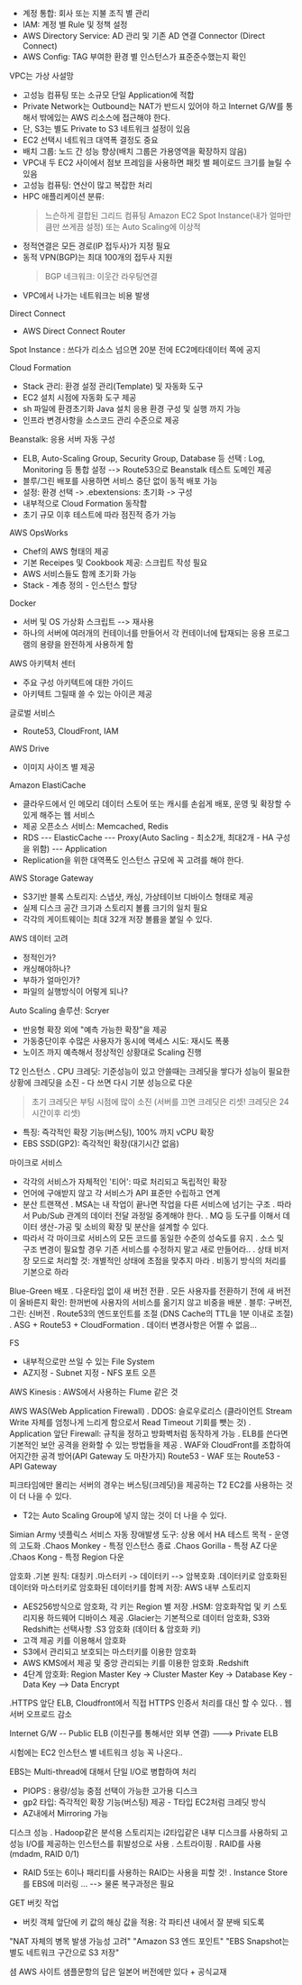 - 계정 통합: 회사 또는 지불 조직 별 관리
- IAM: 계정 별 Rule 및 정책 설정
- AWS Directory Service: AD 관리 및 기존 AD 연결 Connector (Direct Connect)
- AWS Config: TAG 부여한 환경 별 인스턴스가 표준준수했는지 확인

VPC는 가상 사설망
- 고성능 컴퓨팅 또는 소규모 단일 Application에 적합
- Private Network는 Outbound는 NAT가 반드시 있어야 하고 Internet G/W를 통해서 밖에있는 AWS 리소스에 접근해야 한다.
- 단, S3는 별도 Private to S3 네트워크 설정이 있음
- EC2 선택시 네트워크 대역폭 결정도 중요
- 배치 그룹: 노드 간 성능 향상(배치 그룹은 가용영역을 확장하지 않음)
- VPC내 두 EC2 사이에서 점보 프레임을 사용하면 패킷 별 페이로드 크기를 늘릴 수 있음
- 고성능 컴퓨팅: 연산이 많고 복잡한 처리
- HPC 애플리케이션 분류:
  > 느슨하게 결합된 그리드 컴퓨팅
  > Amazon EC2 Spot Instance(내가 얼마만큼만 쓰게끔 설정) 또는 Auto Scaling에 이상적
- 정적연결은 모든 경로(IP 접두사)가 지정 필요
- 동적 VPN(BGP)는 최대 100개의 접두사 지원
  > BGP 네크워크: 이웃간 라우팅연결
- VPC에서 나가는 네트워크는 비용 발생

Direct Connect
- AWS Direct Connect Router

Spot Instance : 쓰다가 리소스 넘으면 20분 전에 EC2메타데이터 쪽에 공지

Cloud Formation
- Stack 관리: 환경 설정 관리(Template) 및 자동화 도구
- EC2 설치 시점에 자동화 도구 제공
- sh 파일에 환경초기화 Java 설치 응용 환경 구성 및 실행 까지 가능
- 인프라 변경사항을 소스코드 관리 수준으로 제공

Beanstalk: 응용 서버 자동 구성
- ELB, Auto-Scaling Group, Security Group, Database 등 선택
  : Log, Monitoring 등 통합 설정 --> Route53으로 Beanstalk 테스트 도메인 제공
- 블루/그린 배포를 사용하면 서비스 중단 없이 동적 배포 가능
- 설정: 환경 선택 -> .ebextensions: 초기화 -> 구성
- 내부적으로 Cloud Formation 동작함
- 초기 규모 이후 테스트에 따라 점진적 증가 가능

AWS OpsWorks
- Chef의 AWS 형태의 제공
- 기본 Receipes 및 Cookbook 제공: 스크립트 작성 필요
- AWS 서비스들도 함께 초기화 가능
- Stack - 계층 정의 - 인스턴스 할당

Docker
- 서버 및 OS 가상화 스크립트 --> 재사용
- 하나의 서버에 여러개의 컨테이너를 만들어서 각 컨테이너에 탑재되는 응용 프로그램의 용량을 완전하게 사용하게 함

AWS 아키텍처 센터
- 주요 구성 아키텍트에 대한 가이드
- 아키텍트 그릴때 쓸 수 있는 아이콘 제공

글로벌 서비스
- Route53, CloudFront, IAM

AWS Drive
- 이미지 사이즈 별 제공

Amazon ElastiCache
- 클라우드에서 인 메모리 데이터 스토어 또는 캐시를 손쉽게 배포, 운영 및 확장할 수 있게 해주는 웹 서비스
- 제공 오픈소스 서비스: Memcached, Redis
- RDS --- ElasticCache --- Proxy(Auto Sacling - 최소2개, 최대2개 - HA 구성을 위함) --- Application
- Replication을 위한 대역폭도 인스턴스 규모에 꼭 고려를 해야 한다.

AWS Storage Gateway
- S3기반 블록 스토리지: 스냅샷, 캐싱, 가상테이브 디바이스 형태로 제공
- 실제 디스크 공간 크기과 스토리지 볼륨 크기의 일치 필요
- 각각의 게이트웨이는 최대 32개 저장 볼륨을 붙일 수 있다.

AWS 데이터 고려
- 정적인가?
- 캐싱해야하나?
- 부하가 얼마인가?
- 파일의 실행방식이 어렇게 되나?

Auto Scaling 솔루션: Scryer
- 반응형 확장 외에 "예측 가능한 확장"을 제공
- 가동중단이후 수많은 사용자가 동시에 액세스 시도: 재시도 폭풍
- 노이즈 까지 예측해서 정상적인 상황대로 Scaling 진행

T2 인스턴스
. CPU 크레딧: 기준성능이 있고 안쓸때는 크레딧을 쌓다가 성능이 필요한 상황에 크레딧을 소진 - 다 쓰면 다시 기분 성능으로 다운
  > 초기 크레딧은 부팅 시점에 많이 소진 (서버를 끄면 크레딧은 리셋! 크레딧은 24시간이후 리셋)
- 특징: 즉각적인 확장 기능(버스팅), 100% 까지 vCPU 확장
- EBS SSD(GP2): 즉각적인 확장(대기시간 없음)

마이크로 서비스
- 각각의 서비스가 자체적인 '티어': 따로 처리되고 독립적인 확장
- 언어에 구애받지 않고 각 서비스가 API 표준만 수립하고 연계
- 분산 트랜잭션
  . MSA는 내 작업이 끝나면 작업을 다른 서비스에 넘기는 구조
  . 따라서 Pub/Sub 관계의 데이터 전달 과정일 중계해야 한다.
  . MQ 등 도구를 이해서 데이터 생산-가공 및 소비의 확장 및 분산을 설계할 수 있다.
- 따라서 각 마이크로 서비스의 모든 코드를 동일한 수준의 성숙도를 유지
  . 소스 및 구조 변경이 필요할 경우 기존 서비스를 수정하지 말고 새로 만들어라..
  . 상태 비저장 모드로 처리할 것: 개별적인 상태에 초점을 맞추지 마라
  . 비동기 방식의 처리를 기본으로 하라

Blue-Green 배포
. 다운타임 없이 새 버전 전환
. 모든 사용자를 전환하기 전에 새 버전이 올바른지 확인: 한꺼번에 사용자의 서비스를 옮기지 않고 비중을 배분
. 블루: 구버전, 그린: 신버전
. Route53의 엔드포인트를 조절 (DNS Cache의 TTL을 1분 이내로 조절)
. ASG + Route53 + CloudFormation
. 데이터 변경사항은 어쩔 수 없음...

FS
- 내부적으로만 쓰일 수 있는 File System
- AZ지정 - Subnet 지정 - NFS 포트 오픈

AWS Kinesis : AWS에서 사용하는 Flume 같은 것

AWS WAS(Web Application Firewall)
. DDOS: 슬로우로리스 (클라이언트 Stream Write 자체를 엄청나게 느리게 함으로서 Read Timeout 기회를 뺏는 것)
. Application 앞단 Firewall: 규칙을 정하고 방화벽처럼 동작하게 가능
. ELB를 쓴다면 기본적인 보안 공격을 완화할 수 있는 방법들을 제공
. WAF와 CloudFront를 조합하여 어지간한 공격 방어(API Gateway 도 마찬가지)
Route53 - WAF 또는 Route53 - API Gateway

피크타임에만 몰리는 서버의 경우는 버스팅(크레딧)을 제공하는 T2 EC2를 사용하는 것이 더 나을 수 있다.
- T2는 Auto Scaling Group에 넣지 않는 것이 더 나을 수 있다.

Simian Army
넷플릭스 서비스 자동 장애발생 도구: 상용 에서 HA 테스트 목적 - 운영의 고도화
.Chaos Monkey - 특정 인스턴스 종료
.Chaos Gorilla - 특정 AZ 다운
.Chaos Kong - 특정 Region 다운

암호화
.기본 원칙: 대칭키
.마스터키 -> 데이터키 --> 암복호화
.데이터키로 암호화된 데이터와 마스터키로 암호화된 데이터키를 함께 저장: AWS 내부 스토리지
  - AES256방식으로 암호화, 각 키는 Region 별 저장
.HSM: 암호화작업 및 키 스토리지용 하드웨어 디바이스 제공
.Glacier는 기본적으로 데이터 암호화, S3와 Redshift는 선택사항
.S3 암호화 (데이터 & 암호화 키)
  - 고객 제공 키를 이용해서 암호화
  - S3에서 관리되고 보호되는 마스터키를 이용한 암호화
  - AWS KMS에서 제공 및 중앙 관리되는 키를 이용한 암호화
.Redshift
  - 4단계 암호화: Region Master Key -> Cluster Master Key -> Database Key - Data Key --> Data Encrypt

.HTTPS
앞단 ELB, Cloudfront에서 직접 HTTPS 인증서 처리를 대신 할 수 있다.
. 웹서버 오프로드 감소

Internet G/W -- Public ELB (이친구를 통해서만 외부 연결) ---> Private ELB

시험에는 EC2 인스턴스 별 네트워크 성능 꼭 나온다..

EBS는 Multi-thread에 대해서 단일 I/O로 병합하여 처리
- PIOPS : 용량/성능 중점 선택이 가능한 고가용 디스크
- gp2 타입: 즉각적인 확장 기능(버스팅) 제공 - T타입 EC2처럼 크레딧 방식
- AZ내에서 Mirroring 가능

디스크 성능
. Hadoop같은 분석용 스토리지는 i2타입같은 내부 디스크를 사용하되 고성능 I/O를 제공하는 인스턴스를 휘발성으로 사용
. 스트라이핑
. RAID를 사용(mdadm, RAID 0/1)
  - RAID 5또는 6이나 패리티를 사용하는 RAID는 사용을 피할 것!
. Instance Store를 EBS에 미러링 ... --> 물론 복구과정은 필요

GET 버킷 작업
- 버킷 객체 앞단에 키 값의 해싱 값을 적용: 각 파티션 내에서 잘 분배 되도록

"NAT 자체의 병목 발생 가능성 고려"
"Amazon S3 엔드 포인트"
"EBS Snapshot는 별도 네트워크 구간으로 S3 저장"

셤
AWS 사이트 샘플문항의 답은 일본어 버전에만 있다 + 공식교재